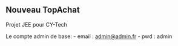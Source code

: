 ## Nouveau TopAchat ##
Projet JEE pour CY-Tech

Le compte admin de base:
    - email : admin@admin.fr
    - pwd : admin
